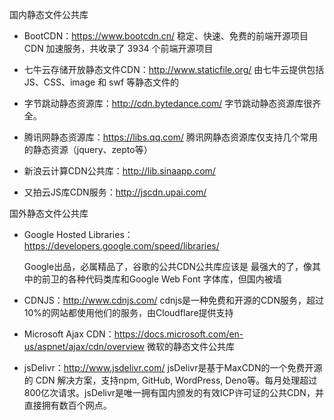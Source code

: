 国内静态文件公共库

- BootCDN：https://www.bootcdn.cn/ 稳定、快速、免费的前端开源项目 CDN 加速服务，共收录了 3934 个前端开源项目
- 七牛云存储开放静态文件CDN：http://www.staticfile.org/ 由七牛云提供包括 JS、CSS、image 和 swf 等静态文件的

- 字节跳动静态资源库：http://cdn.bytedance.com/ 字节跳动静态资源库很齐全。

- 腾讯网静态资源库：https://libs.qq.com/ 腾讯网静态资源库仅支持几个常用的静态资源（jquery、zepto等）
- 新浪云计算CDN公共库：http://lib.sinaapp.com/
- 又拍云JS库CDN服务：http://jscdn.upai.com/



国外静态文件公共库

- Google Hosted Libraries：https://developers.google.com/speed/libraries/

  Google出品，必属精品了，谷歌的公共CDN公共库应该是 最强大的了，像其中的前卫的各种代码类库和Google Web Font 字体库，但国内被墙

- CDNJS：http://www.cdnjs.com/
  cdnjs是一种免费和开源的CDN服务，超过10%的网站都使用他们的服务，由Cloudflare提供支持

- Microsoft Ajax CDN：https://docs.microsoft.com/en-us/aspnet/ajax/cdn/overview
  微软的静态文件公共库

- jsDelivr：http://www.jsdelivr.com/
  jsDelivr是基于MaxCDN的一个免费开源的 CDN 解决方案，支持npm, GitHub, WordPress, Deno等。每月处理超过800亿次请求。jsDelivr是唯一拥有国内颁发的有效ICP许可证的公共CDN，并直接拥有数百个网点。
